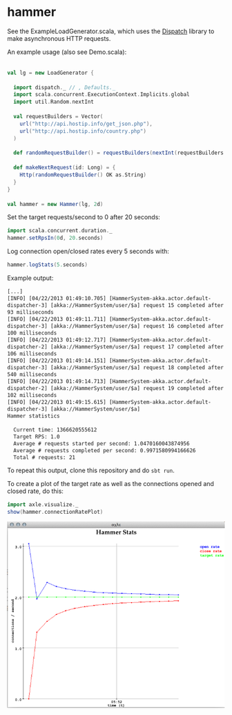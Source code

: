 hammer
======

See the ExampleLoadGenerator.scala, which uses the
[Dispatch](http://dispatch.databinder.net/Dispatch.html) library to make asynchronous
HTTP requests.

An example usage (also see Demo.scala):

```scala

val lg = new LoadGenerator {

  import dispatch._ // , Defaults._
  import scala.concurrent.ExecutionContext.Implicits.global
  import util.Random.nextInt

  val requestBuilders = Vector(
    url("http://api.hostip.info/get_json.php"),
    url("http://api.hostip.info/country.php")
  )

  def randomRequestBuilder() = requestBuilders(nextInt(requestBuilders.size))

  def makeNextRequest(id: Long) = {
    Http(randomRequestBuilder() OK as.String)
  }
}

val hammer = new Hammer(lg, 2d)
```

Set the target requests/second to 0 after 20 seconds:

```scala
import scala.concurrent.duration._
hammer.setRpsIn(0d, 20.seconds)
```

Log connection open/closed rates every 5 seconds with:

```scala
hammer.logStats(5.seconds)
```

Example output:

```
[...]
[INFO] [04/22/2013 01:49:10.705] [HammerSystem-akka.actor.default-dispatcher-3] [akka://HammerSystem/user/$a] request 15 completed after 93 milliseconds
[INFO] [04/22/2013 01:49:11.711] [HammerSystem-akka.actor.default-dispatcher-3] [akka://HammerSystem/user/$a] request 16 completed after 100 milliseconds
[INFO] [04/22/2013 01:49:12.717] [HammerSystem-akka.actor.default-dispatcher-2] [akka://HammerSystem/user/$a] request 17 completed after 106 milliseconds
[INFO] [04/22/2013 01:49:14.151] [HammerSystem-akka.actor.default-dispatcher-3] [akka://HammerSystem/user/$a] request 18 completed after 540 milliseconds
[INFO] [04/22/2013 01:49:14.713] [HammerSystem-akka.actor.default-dispatcher-2] [akka://HammerSystem/user/$a] request 19 completed after 102 milliseconds
[INFO] [04/22/2013 01:49:15.615] [HammerSystem-akka.actor.default-dispatcher-3] [akka://HammerSystem/user/$a] 
Hammer statistics

  Current time: 1366620555612
  Target RPS: 1.0
  Average # requests started per second: 1.0470160043874956
  Average # requests completed per second: 0.9971580994166626
  Total # requests: 21
```

To repeat this output, clone this repository and do `sbt run`.

To create a plot of the target rate as well as the connections
opened and closed rate, do this:

```scala
import axle.visualize._
show(hammer.connectionRatePlot)
```

![hammervis](./doc/image/hammer.png)

